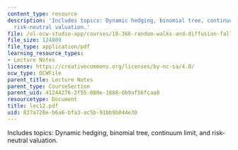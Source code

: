 ```yaml
---
content_type: resource
description: 'Includes topics: Dynamic hedging, binomial tree, continuum limit, and
  risk-neutral valuation.'
file: /ol-ocw-studio-app/courses/18-366-random-walks-and-diffusion-fall-2006/837a728eb6a6bfa3ac5b91bb9b044e30_lec12.pdf
file_size: 124809
file_type: application/pdf
learning_resource_types:
- Lecture Notes
license: https://creativecommons.org/licenses/by-nc-sa/4.0/
ocw_type: OCWFile
parent_title: Lecture Notes
parent_type: CourseSection
parent_uid: 41244276-2f55-080e-1888-0b9af56fcaa8
resourcetype: Document
title: lec12.pdf
uid: 837a728e-b6a6-bfa3-ac5b-91bb9b044e30
---
```

Includes topics: Dynamic hedging, binomial tree, continuum limit, and risk-neutral valuation.